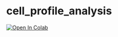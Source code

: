 # cell_profile_analysis

[![Open In Colab](https://colab.research.google.com/assets/colab-badge.svg)](https://colab.research.google.com/github/tomasvicar/cell_profile_analysis/blob/master/cell_profile_analysis.ipynb)
